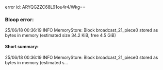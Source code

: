 error id: ARYQGZZC68L91ou4r4/Wkg==
### Bloop error:

25/06/18 00:36:19 INFO MemoryStore: Block broadcast_21_piece0 stored as bytes in memory (estimated size 34.2 KiB, free 4.5 GiB)
#### Short summary: 

25/06/18 00:36:19 INFO MemoryStore: Block broadcast_21_piece0 stored as bytes in memory (estimated s...
